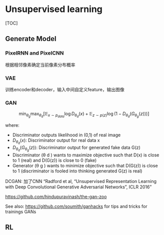 # Unsupervised learning

[TOC]

## Generate Model

### PixelRNN and PixelCNN

根据相邻像素确定当前像素分布概率

### VAE

训练encoder和decoder，输入中间自定义feature，输出图像

### GAN

$$
\displaystyle\min_{\theta_g}\max_{\theta_d}[\mathbb{E}_{x\sim p_{data}}\log{D_{\theta_d}(x)}+\mathbb{E}_{z\sim p(z)}\log(1-D_{\theta_d}(G_{\theta_g}(z)))]
$$

where:

- Discriminator outputs likelihood in (0,1) of real image
- $D_{\theta_d}(x)$: Discriminator output for real data x
- $D_{\theta_d}(G_{\theta_g}(z))$: Discriminator output for generated fake data G(z)
- Discriminator (θ d ) wants to maximize objective such that D(x) is close to 1 (real) and D(G(z)) is close to 0 (fake)
- Generator (θ g ) wants to minimize objective such that D(G(z)) is close to 1 (discriminator is fooled into thinking generated G(z) is real)

DCGAN: 加了CNN “Radford et al, “Unsupervised Representation Learning with Deep Convolutional Generative Adversarial Networks”, ICLR 2016”

https://github.com/hindupuravinash/the-gan-zoo

See also: https://github.com/soumith/ganhacks for tips and tricks for trainings GANs

## RL

